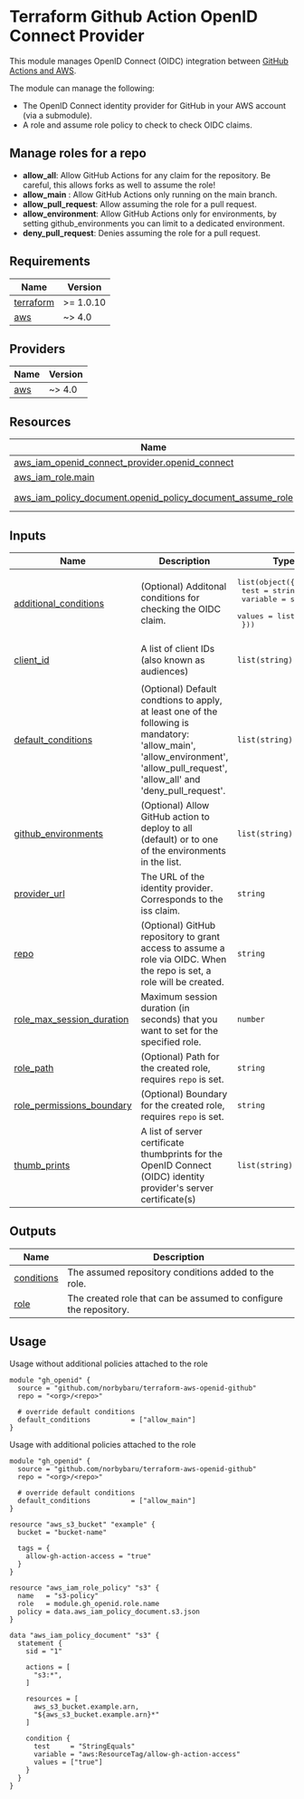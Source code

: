 # Terraform Github Action OpenID Connect Provider
This module manages OpenID Connect (OIDC) integration between [GitHub Actions and AWS](https://docs.github.com/en/actions/deployment/security-hardening-your-deployments/configuring-openid-connect-in-amazon-web-services).

The module can manage the following:
- The OpenID Connect identity provider for GitHub in your AWS account (via a submodule).
- A role and assume role policy to check to check OIDC claims.

## Manage roles for a repo
- **allow_all**: Allow GitHub Actions for any claim for the repository. Be careful, this allows forks as well to assume the role!
- **allow_main** : Allow GitHub Actions only running on the main branch.
- **allow_pull_request**: Allow assuming the role for a pull request.
- **allow_environment**: Allow GitHub Actions only for environments, by setting github_environments you can limit to a dedicated environment.
- **deny_pull_request**: Denies assuming the role for a pull request.

## Requirements

| Name | Version |
|------|---------|
| <a name="requirement_terraform"></a> [terraform](#requirement\_terraform) | >= 1.0.10 |
| <a name="requirement_aws"></a> [aws](#requirement\_aws) | ~> 4.0 |

## Providers

| Name | Version |
|------|---------|
| <a name="provider_aws"></a> [aws](#provider\_aws) | ~> 4.0 |

## Resources

| Name | Type |
|------|------|
| [aws_iam_openid_connect_provider.openid_connect](https://registry.terraform.io/providers/hashicorp/aws/latest/docs/resources/iam_openid_connect_provider) | resource |
| [aws_iam_role.main](https://registry.terraform.io/providers/hashicorp/aws/latest/docs/resources/iam_role) | resource |
| [aws_iam_policy_document.openid_policy_document_assume_role](https://registry.terraform.io/providers/hashicorp/aws/latest/docs/data-sources/iam_policy_document) | data source |

## Inputs

| Name | Description | Type | Default | Required |
|------|-------------|------|---------|:--------:|
| <a name="input_additional_conditions"></a> [additional\_conditions](#input\_additional\_conditions) | (Optional) Additonal conditions for checking the OIDC claim. | <pre>list(object({<br>    test     = string<br>    variable = string<br>    values   = list(string)<br>  }))</pre> | `[]` | no |
| <a name="input_client_id"></a> [client\_id](#input\_client\_id) | A list of client IDs (also known as audiences) | `list(string)` | <pre>[<br>  "sts.amazonaws.com"<br>]</pre> | no |
| <a name="input_default_conditions"></a> [default\_conditions](#input\_default\_conditions) | (Optional) Default condtions to apply, at least one of the following is mandatory: 'allow\_main', 'allow\_environment', 'allow\_pull\_request', 'allow\_all' and 'deny\_pull\_request'. | `list(string)` | <pre>[<br>  "allow_main",<br>  "deny_pull_request"<br>]</pre> | no |
| <a name="input_github_environments"></a> [github\_environments](#input\_github\_environments) | (Optional) Allow GitHub action to deploy to all (default) or to one of the environments in the list. | `list(string)` | <pre>[<br>  "*"<br>]</pre> | no |
| <a name="input_provider_url"></a> [provider\_url](#input\_provider\_url) | The URL of the identity provider. Corresponds to the iss claim. | `string` | `"https://token.actions.githubusercontent.com"` | no |
| <a name="input_repo"></a> [repo](#input\_repo) | (Optional) GitHub repository to grant access to assume a role via OIDC. When the repo is set, a role will be created. | `string` | n/a | yes |
| <a name="input_role_max_session_duration"></a> [role\_max\_session\_duration](#input\_role\_max\_session\_duration) | Maximum session duration (in seconds) that you want to set for the specified role. | `number` | `null` | no |
| <a name="input_role_path"></a> [role\_path](#input\_role\_path) | (Optional) Path for the created role, requires `repo` is set. | `string` | `"/github-actions/"` | no |
| <a name="input_role_permissions_boundary"></a> [role\_permissions\_boundary](#input\_role\_permissions\_boundary) | (Optional) Boundary for the created role, requires `repo` is set. | `string` | `null` | no |
| <a name="input_thumb_prints"></a> [thumb\_prints](#input\_thumb\_prints) | A list of server certificate thumbprints for the OpenID Connect (OIDC) identity provider's server certificate(s) | `list(string)` | <pre>[<br>  "6938fd4d98bab03faadb97b34396831e3780aea1"<br>]</pre> | no |

## Outputs

| Name | Description |
|------|-------------|
| <a name="output_conditions"></a> [conditions](#output\_conditions) | The assumed repository conditions added to the role. |
| <a name="output_role"></a> [role](#output\_role) | The created role that can be assumed to configure the repository. |


## Usage
Usage without additional policies attached to the role
```hcl
module "gh_openid" {
  source = "github.com/norbybaru/terraform-aws-openid-github"
  repo = "<org>/<repo>"

  # override default conditions
  default_conditions          = ["allow_main"]
}
```

Usage with additional policies attached to the role
```hcl
module "gh_openid" {
  source = "github.com/norbybaru/terraform-aws-openid-github"
  repo = "<org>/<repo>"

  # override default conditions
  default_conditions          = ["allow_main"]
}

resource "aws_s3_bucket" "example" {
  bucket = "bucket-name"

  tags = {
    allow-gh-action-access = "true"
  }
}

resource "aws_iam_role_policy" "s3" {
  name   = "s3-policy"
  role   = module.gh_openid.role.name
  policy = data.aws_iam_policy_document.s3.json
}

data "aws_iam_policy_document" "s3" {
  statement {
    sid = "1"

    actions = [
      "s3:*",
    ]

    resources = [
      aws_s3_bucket.example.arn,
      "${aws_s3_bucket.example.arn}*"
    ]

    condition {
      test     = "StringEquals"
      variable = "aws:ResourceTag/allow-gh-action-access"
      values = ["true"]
    }
  }
}
```
